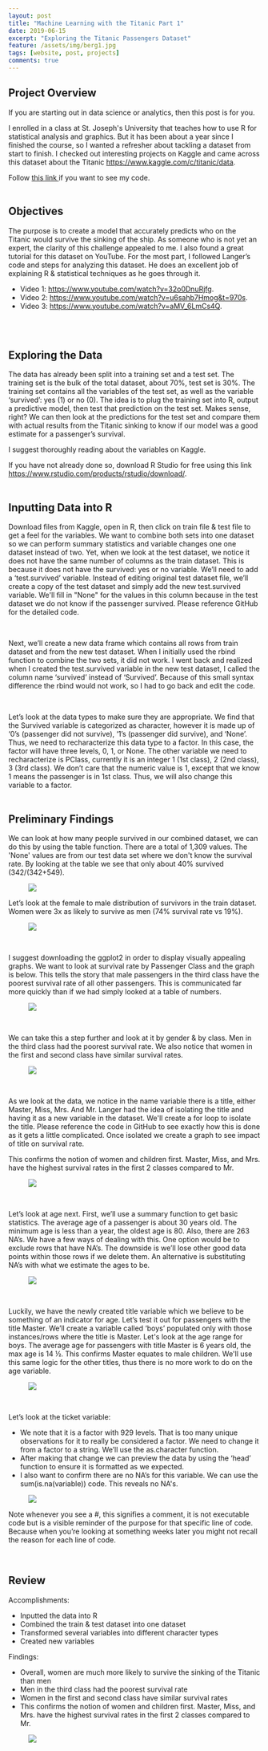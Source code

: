 ```yaml
---
layout: post
title: "Machine Learning with the Titanic Part 1"
date: 2019-06-15
excerpt: "Exploring the Titanic Passengers Dataset"
feature: /assets/img/berg1.jpg
tags: [website, post, projects]
comments: true
---
```


## Project Overview

If you are starting out in data science or analytics, then this post is for you.

I enrolled in a class at St. Joseph's University that teaches how to use R for statistical analysis and graphics. But it has been about a year since I finished the course, so I wanted a refresher about tackling a dataset from start to finish. I checked out interesting projects on Kaggle and came across this dataset about the Titanic
<a href="https://www.kaggle.com/c/titanic/data" target="_ blank"> https://www.kaggle.com/c/titanic/data</a>.

Follow <a href="https://github.com/sarahschirduan/sarahschirduan.github.io/projects" target="_ blank"> this link </a> if you want to see my code.
<br>
<br>

## Objectives

The purpose is to create a model that accurately predicts who on the Titanic would survive the sinking of the ship. As someone who is not
yet an expert, the clarity of this challenge appealed to me. I also found a great tutorial for this dataset on YouTube. For the most part,
I followed Langer’s code and steps for analyzing this dataset. He does an excellent job of explaining R & statistical techniques as he goes through it.

* Video 1: <a href="https://www.youtube.com/watch?v=32o0DnuRjfg" target="_ blank"> https://www.youtube.com/watch?v=32o0DnuRjfg</a>.
* Video 2: <a href="https://www.youtube.com/watch?v=u6sahb7Hmog&t=970s" target="_ blank"> https://www.youtube.com/watch?v=u6sahb7Hmog&t=970s</a>.
* Video 3: <a href="https://www.youtube.com/watch?v=aMV_6LmCs4Q" target="_ blank"> https://www.youtube.com/watch?v=aMV_6LmCs4Q</a>.
<br>
<br>

## Exploring the Data

The data has already been split into a training set and a test set. The training set is the bulk of the total dataset, about 70%, test set is 30%. The training set contains all the variables of the test set, as well as the variable ‘survived’: yes (1) or no (0). The idea is to plug the training set into R, output a predictive model, then test that prediction on the test set. Makes sense, right? We can then look at the predictions for the test set and compare them with actual results from the Titanic sinking to know if our model was a good estimate for a passenger’s survival.

I suggest thoroughly reading about the variables on Kaggle.

If you have not already done so, download R Studio for free using this link
<a href="https://www.rstudio.com/products/rstudio/download" target="_ blank"> https://www.rstudio.com/products/rstudio/download/</a>.
<br>
<br>

## Inputting Data into R

Download files from Kaggle, open in R, then click on train file & test file to get a feel for the variables. We want to combine both sets into one dataset so we can perform summary statistics and variable changes one one dataset instead of two. Yet, when we look at the test dataset, we notice it does not have the same number of columns as the train dataset. This is because it does not have the survived: yes or no variable. We’ll need to add a ‘test.survived’ variable. Instead of editing original test dataset file, we’ll create a copy of the test dataset and simply add the new test.survived variable. We'll fill in "None" for the values in this column because in the test dataset we do not know if the passenger survived.  Please reference GitHub for the detailed code.

<br>

Next, we’ll create a new data frame which contains all rows from train dataset and from the new test dataset. When I initially used the rbind function to combine the two sets, it did not work. I went back and realized when I created the test.survived variable in the new test dataset, I called the column name ‘survived’ instead of ‘Survived’. Because of this small syntax difference the rbind would not work, so I had to go back and edit the code.

<br>

Let’s look at the data types to make sure they are appropriate. We find that the Survived variable is categorized as character, however it is made up of ‘0’s (passenger did not survive), ‘1’s (passenger did survive), and ‘None’. Thus, we need to recharacterize this data type to a factor. In this case, the factor will have three levels, 0, 1, or None. The other variable we need to recharacterize is PClass, currently it is an integer 1 (1st class), 2 (2nd class), 3 (3rd class). We don’t care that the numeric value is 1, except that we know 1 means the passenger is in 1st class. Thus, we will also change this variable to a factor.
<br>
<br>

## Preliminary Findings

We can look at how many people survived in our combined dataset, we can do this by using the table function. There are a total of 1,309 values. The 'None' values are from our test data set where we don't know the survival rate. By looking at the table we see that only about 40% survived (342/(342+549).

<figure>
<a href="/assets/img/1titanic1.png"><img src="/assets/img/1titanic1.png"></a>
</figure>

Let’s look at the female to male distribution of survivors in the train dataset. Women were 3x as likely to survive as men (74% survival rate vs 19%).

<figure>
<a href="/assets/img/1titanic2.png"><img src="/assets/img/1titanic2.png"></a>
</figure>

<br>

I suggest downloading the ggplot2 in order to display visually appealing graphs. We want to look at survival rate by Passenger Class and the graph is below. This tells the story that male passengers in the third class have the poorest survival rate of all other passengers. This is communicated far more quickly than if we had simply looked at a table of numbers.

<figure>
<a href="/assets/img/1titanic3.png"><img src="/assets/img/1titanic3.png"></a>
</figure>

<br>

We can take this a step further and look at it by gender & by class. Men in the third class had the poorest survival rate. We also notice that women in the first and second class have similar survival rates.

<figure>
<a href="/assets/img/1titanic4.png"><img src="/assets/img/1titanic4.png"></a>
</figure>

<br>

As we look at the data, we notice in the name variable there is a title, either Master, Miss, Mrs. And Mr.    Langer had the idea of isolating the title and having it as a new variable in the dataset. We'll create a for loop to isolate the title. Please reference the code in GitHub to see exactly how this is done as it gets a little complicated. Once isolated we create a graph to see impact of title on survival rate.
<br>

This confirms the notion of women and children first. Master, Miss, and Mrs. have the highest survival rates in the first 2 classes compared to Mr.

<figure>
<a href="/assets/img/1titanic5.png"><img src="/assets/img/1titanic5.png"></a>
</figure>

<br>

Let’s look at age next. First, we’ll use a summary function to get basic statistics. The average age of a passenger is about 30 years old. The minimum age is less than a year, the oldest age is 80. Also, there are 263 NA’s. We have a few ways of dealing with this. One option would be to exclude rows that have NA’s. The downside is we’ll lose other good data points within those rows if we delete them. An alternative is substituting NA’s with what we estimate the ages to be.

<figure>
<a href="/assets/img/1titanic6.png"><img src="/assets/img/1titanic6.png"></a>
</figure>

<br>

Luckily, we have the newly created title variable which we believe to be something of an indicator for age. Let’s test it out for passengers with the title Master. We’ll create a variable called ‘boys’ populated only with those instances/rows where the title is Master. Let's look at the age range for boys. The average age for passengers with title Master is 6 years old, the max age is 14 ½. This confirms Master equates to male children. We'll use this same logic for the other titles, thus there is no more work to do on the age variable.

<figure>
<a href="/assets/img/1titanic7.png"><img src="/assets/img/1titanic7.png"></a>
</figure>

<br>

Let’s look at the ticket variable:
* We note that it is a factor with 929 levels. That is too many unique observations for it to really be considered a factor. We need to change it from a factor to a string. We’ll use the as.character function.
* After making that change we can preview the data by using the ‘head’ function to ensure it is formatted as we expected.
* I also want to confirm there are no NA’s for this variable. We can use the sum(is.na(variable)) code. This reveals no NA's.

<figure>
<a href="/assets/img/1titanic8.png"><img src="/assets/img/1titanic8.png"></a>
</figure>

Note whenever you see a #, this signifies a comment, it is not executable code but is a visible reminder of the purpose for that specific line of code. Because when you’re looking at something weeks later you might not recall the reason for each line of code.

<br>

## Review

Accomplishments:
* Inputted the data into R
* Combined the train & test dataset into one dataset
* Transformed several variables into different character types
* Created new variables

Findings:
* Overall, women are much more likely to survive the sinking of the Titanic than men
* Men in the third class had the poorest survival rate
* Women in the first and second class have similar survival rates
* This confirms the notion of women and children first. Master, Miss, and Mrs. have the highest survival rates in the first 2 classes compared to Mr.


<figure>
<a href="/assets/img/1titanic9.jpg"><img src="/assets/img/1titanic9.jpg"></a>
</figure>
